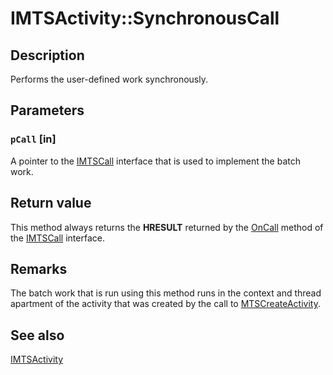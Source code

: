 # IMTSActivity::SynchronousCall

## Description

Performs the user-defined work synchronously.

## Parameters

### `pCall` [in]

A pointer to the [IMTSCall](https://learn.microsoft.com/windows/desktop/api/comsvcs/nn-comsvcs-imtscall) interface that is used to implement the batch work.

## Return value

This method always returns the **HRESULT** returned by the [OnCall](https://learn.microsoft.com/windows/desktop/api/comsvcs/nf-comsvcs-imtscall-oncall) method of the [IMTSCall](https://learn.microsoft.com/windows/desktop/api/comsvcs/nn-comsvcs-imtscall) interface.

## Remarks

The batch work that is run using this method runs in the context and thread apartment of the activity that was created by the call to [MTSCreateActivity](https://learn.microsoft.com/windows/desktop/api/comsvcs/nf-comsvcs-mtscreateactivity).

## See also

[IMTSActivity](https://learn.microsoft.com/windows/desktop/api/comsvcs/nn-comsvcs-imtsactivity)
